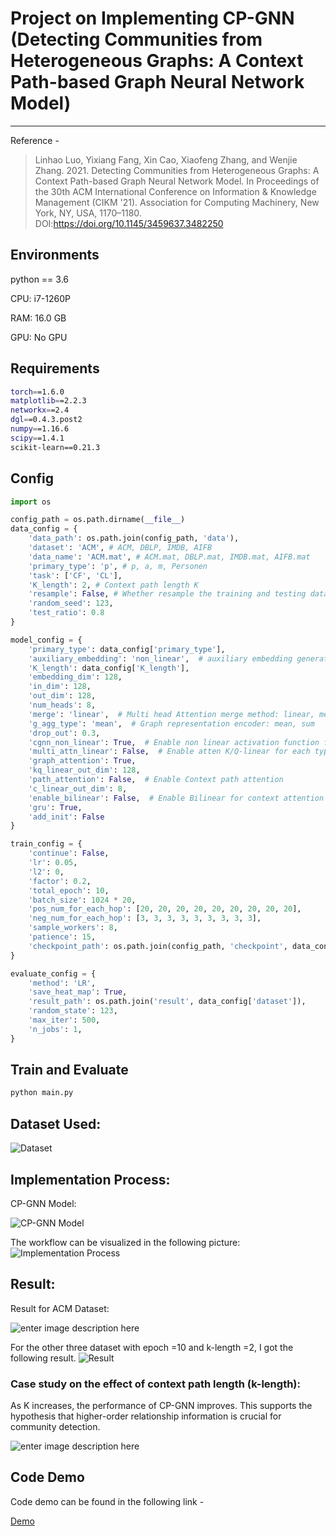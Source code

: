 
# Project on Implementing CP-GNN (Detecting Communities from Heterogeneous Graphs: A Context Path-based Graph Neural Network Model)

----

Reference - 

> Linhao Luo, Yixiang Fang, Xin Cao, Xiaofeng Zhang, and Wenjie Zhang. 2021. Detecting Communities from Heterogeneous Graphs: A Context Path-based Graph Neural Network Model. In Proceedings of the 30th ACM International Conference on Information & Knowledge Management (CIKM '21). Association for Computing Machinery, New York, NY, USA, 1170–1180. DOI:https://doi.org/10.1145/3459637.3482250

## Environments

python == 3.6

CPU: i7-1260P 

RAM: 16.0 GB

GPU: No GPU 


## Requirements

```bash
torch==1.6.0
matplotlib==2.2.3
networkx==2.4
dgl==0.4.3.post2
numpy==1.16.6
scipy==1.4.1
scikit-learn==0.21.3
```

## Config

```python
import os

config_path = os.path.dirname(__file__)
data_config = {
    'data_path': os.path.join(config_path, 'data'),
    'dataset': 'ACM', # ACM, DBLP, IMDB, AIFB
    'data_name': 'ACM.mat', # ACM.mat, DBLP.mat, IMDB.mat, AIFB.mat
    'primary_type': 'p', # p, a, m, Personen
    'task': ['CF', 'CL'],
    'K_length': 2, # Context path length K
    'resample': False, # Whether resample the training and testing dataset
    'random_seed': 123,
    'test_ratio': 0.8
}

model_config = {
    'primary_type': data_config['primary_type'],
    'auxiliary_embedding': 'non_linear',  # auxiliary embedding generating method: non_linear, linear, emb
    'K_length': data_config['K_length'],
    'embedding_dim': 128,
    'in_dim': 128,
    'out_dim': 128,
    'num_heads': 8,
    'merge': 'linear',  # Multi head Attention merge method: linear, mean, stack
    'g_agg_type': 'mean',  # Graph representation encoder: mean, sum
    'drop_out': 0.3,
    'cgnn_non_linear': True,  # Enable non linear activation function for CGNN
    'multi_attn_linear': False,  # Enable atten K/Q-linear for each type
    'graph_attention': True,
    'kq_linear_out_dim': 128,
    'path_attention': False,  # Enable Context path attention
    'c_linear_out_dim': 8,
    'enable_bilinear': False,  # Enable Bilinear for context attention
    'gru': True,
    'add_init': False
}

train_config = {
    'continue': False,
    'lr': 0.05,
    'l2': 0,
    'factor': 0.2,
    'total_epoch': 10,
    'batch_size': 1024 * 20,
    'pos_num_for_each_hop': [20, 20, 20, 20, 20, 20, 20, 20, 20],
    'neg_num_for_each_hop': [3, 3, 3, 3, 3, 3, 3, 3, 3],
    'sample_workers': 8,
    'patience': 15,
    'checkpoint_path': os.path.join(config_path, 'checkpoint', data_config['dataset'])
}

evaluate_config = {
    'method': 'LR',
    'save_heat_map': True,
    'result_path': os.path.join('result', data_config['dataset']),
    'random_state': 123,
    'max_iter': 500,
    'n_jobs': 1,
}
```

## Train and Evaluate
``` bash
python main.py
```

## Dataset Used:
![Dataset](https://i.ibb.co/8DLFhYx/ds.png)


## Implementation Process:

CP-GNN Model:

![CP-GNN Model](https://i.ibb.co/Kzvr3hk/Picture2.png)

The workflow can be visualized in the following picture: 
![Implementation Process](https://i.ibb.co/fn7XrbL/image.png)
## Result:
Result for ACM Dataset:

![enter image description here](https://i.ibb.co/LzSCZwg/image.png)

For the other three dataset with epoch =10 and k-length =2, I got the following result.
![Result](https://i.ibb.co/G5TKqbt/dataset.png)
### Case study on the effect of context path length (k-length):
As K increases, the performance of CP-GNN improves. This supports the hypothesis that higher-order relationship information is crucial for community detection.

![enter image description here](https://i.ibb.co/NSWZn22/image.png)

## Code Demo
Code demo can be found in the following link -

[Demo ](https://brocku-my.sharepoint.com/:v:/r/personal/fy21cx_brocku_ca/Documents/Attachments/Code%20Demo_Farhana%20Yasmeen.mp4?csf=1&web=1&e=f0IkuC)
